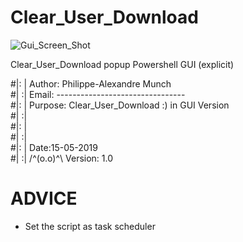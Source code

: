 # Clear_User_Download


![Gui_Screen_Shot](https://user-images.githubusercontent.com/18190054/65725884-f7a40480-e0b3-11e9-804d-f9daebc5f09a.png)


Clear_User_Download popup Powershell GUI (explicit)

#|: | Author:  Philippe-Alexandre Munch                           
#| :| Email:   --------------------------------                   
#|: | Purpose: Clear_User_Download :)  in GUI Version                     
#| :|                                                             
#|: |                      						                  
#| :|                                                             
#|: |         		Date:15-05-2019                                                      
#| :| 	/^(o.o)^\    Version: 1.0           	                  
 
# ADVICE
 - Set the script as task scheduler
